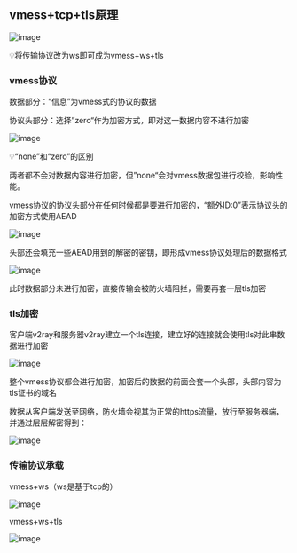 ## vmess+tcp+tls原理

![image](https://github.com/user-attachments/assets/3e9def8b-f723-4d4c-baf5-2389d31c4c4a)



<aside>
💡将传输协议改为ws即可成为vmess+ws+tls

</aside>

### vmess协议

数据部分：“信息”为vmess式的协议的数据

协议头部分：选择”zero“作为加密方式，即对这一数据内容不进行加密

![image](https://github.com/user-attachments/assets/b7591d4a-f40f-4574-b1f9-35ce9ee48098)

<aside>
💡“none”和“zero”的区别

两者都不会对数据内容进行加密，但”none“会对vmess数据包进行校验，影响性能。

</aside>

vmess协议的协议头部分在任何时候都是要进行加密的，“额外ID:0”表示协议头的加密方式使用AEAD

![image](https://github.com/user-attachments/assets/b4eec94b-4bdb-4ad5-a085-d70f4f957547)

头部还会填充一些AEAD用到的解密的密钥，即形成vmess协议处理后的数据格式

![image](https://github.com/user-attachments/assets/c3e7909b-cefd-4baf-a24d-22ed5debd99c)

此时数据部分未进行加密，直接传输会被防火墙阻拦，需要再套一层tls加密

### tls加密

客户端v2ray和服务器v2ray建立一个tls连接，建立好的连接就会使用tls对此串数据进行加密

![image](https://github.com/user-attachments/assets/2898be1a-b0ed-4d7f-bd6f-9ba9c648f36e)

整个vmess协议都会进行加密，加密后的数据的前面会套一个头部，头部内容为tls证书的域名

数据从客户端发送至网络，防火墙会视其为正常的https流量，放行至服务器端，并通过层层解密得到：

![image](https://github.com/user-attachments/assets/587b8fd8-5441-4539-81f1-3d6c8ab5ddae)

### 传输协议承载

vmess+ws（ws是基于tcp的）

![image](https://github.com/user-attachments/assets/3cd7bda6-2034-4e76-9a4b-80b9ce428e01)

vmess+ws+tls

![image](https://github.com/user-attachments/assets/09633d15-43b8-4660-bc0c-81f9394dc271)
